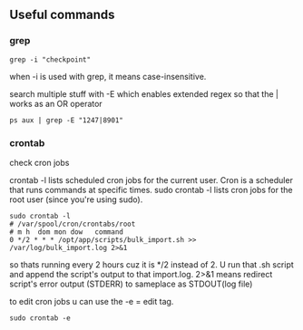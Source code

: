 ## Useful commands
### grep
```
grep -i "checkpoint"
```
when -i is used with grep, it means case-insensitive. 

search multiple stuff with -E which enables extended regex so that the | works as an OR operator
```
ps aux | grep -E "1247|8901"
```

### crontab
check cron jobs 

crontab -l lists scheduled cron jobs for the current user. Cron is a scheduler that runs commands at specific times.
sudo crontab -l lists cron jobs for the root user (since you're using sudo).

```
sudo crontab -l 
# /var/spool/cron/crontabs/root
# m h  dom mon dow   command
0 */2 * * * /opt/app/scripts/bulk_import.sh >> /var/log/bulk_import.log 2>&1
```
so thats running every 2 hours cuz it is */2 instead of 2. U run that .sh script and append the script's output to that import.log.
2>&1 means redirect script's error output (STDERR) to sameplace as STDOUT(log file)

to edit cron jobs u can use the -e = edit tag.
```
sudo crontab -e
```

